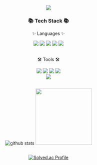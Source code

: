 <div align="center">
  <img src="https://capsule-render.vercel.app/api?type=waving&color=auto&height=200&section=header&text=KwangHo%20Github!&fontSize=90&fontColor=ffffff&fontAlignY=40" />
</div>
 
<div align="center">
  <h3>📚 Tech Stack 📚</h3>
  <p>✨ Languages ✨</p>
</div>

<div align="center">
  <img src="https://img.shields.io/badge/Java-007396?style=flat&logo=Conda-Forge&logoColor=white" />
  <img src="https://img.shields.io/badge/Spring-6DB33F?style=flat&logo=Spring&logoColor=white" />
  <img src="https://img.shields.io/badge/Python-3776AB?style=flat&logo=Python&logoColor=white"/>
  <img src="https://img.shields.io/badge/MySQL-4479A1?style=flat&logo=MySQL&logoColor=white"/>
  <img src="https://img.shields.io/badge/MariaDB-003545?style=flat&logo=MariaDB&logoColor=white"/>
  <!-- <img src="https://img.shields.io/badge/아이콘내용-바탕색?style=flat&logo=로고이름&logoColor=white"/> -->
</div>
<br>
<div align="center">
  <p>🛠 Tools 🛠</p>
</div>

<div align="center">
  <img src="https://img.shields.io/badge/IntelliJ%20IDEA-000000?style=flat&logo=IntelliJ%20IDEA&logoColor=white"/>
  <img src="https://img.shields.io/badge/Eclipse%20IDE-2C2255?style=flat&logo=Eclipse%20IDE&logoColor=white"/>
  <img src="https://img.shields.io/badge/PyCharm-6DB33F?style=flat&logo=PyCharm&logoColor=white"/>
  <img src="https://img.shields.io/badge/DataGrip-7952B3?style=flat&logo=DataGrip&logoColor=white"/>
  <br>
  <img src="https://img.shields.io/badge/phpMyAdmin-6C78AF?style=flat&logo=phpMyAdmin&logoColor=white"/>
</div>

##

<div align="center">
  
  ![github stats](https://github-readme-stats-eight-theta.vercel.app/api?username=skh990427&theme=tokyonight&show_icons=true&hide_border=true)
  <img height="180em" src="https://github-readme-stats-eight-theta.vercel.app/api/top-langs/?username=skh990427&layout=compact&langs_count=8&theme=radical"/>
</div>

##

<div align="center">
  
  [![Solved.ac Profile](http://mazassumnida.wtf/api/v2/generate_badge?boj=skh990427)](https://solved.ac/profile/skh990427)
</div>
